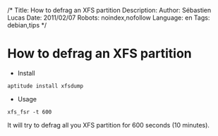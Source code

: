 /*
Title: How to defrag an XFS partition
Description: 
Author: Sébastien Lucas
Date: 2011/02/07
Robots: noindex,nofollow
Language: en
Tags: debian,tips
*/
# How to defrag an XFS partition

*	Install

```
aptitude install xfsdump
```
*	Usage

```
xfs_fsr -t 600
```
It will try to defrag all you XFS partition for 600 seconds (10 minutes).






